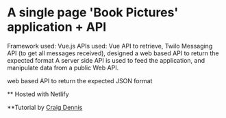 # A single page 'Book Pictures' application + API

Framework used: Vue.js
APIs used: Vue API to retrieve, Twilo Messaging API (to get all messages received), designed a web based API to return the expected format 
A server side API is used to feed the application, and manipulate data from a public Web API.

web based API to return the expected JSON format

** Hosted with Netlify

**Tutorial by <a href="https://github.com/TwilioDevEd/introduction-to-apis-notes/blob/main/course-notes.md">Craig Dennis</a>
